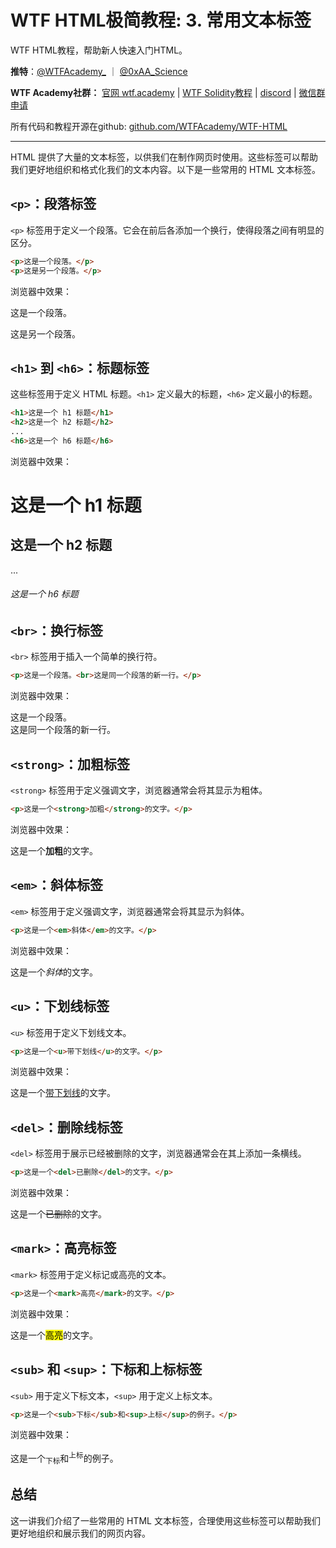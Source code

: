 # WTF HTML极简教程: 3. 常用文本标签

WTF HTML教程，帮助新人快速入门HTML。

**推特**：[@WTFAcademy_](https://twitter.com/WTFAcademy_)  ｜ [@0xAA_Science](https://twitter.com/0xAA_Science) 

**WTF Academy社群：** [官网 wtf.academy](https://wtf.academy) | [WTF Solidity教程](https://github.com/AmazingAng/WTFSolidity) | [discord](https://discord.gg/5akcruXrsk) | [微信群申请](https://docs.google.com/forms/d/e/1FAIpQLSe4KGT8Sh6sJ7hedQRuIYirOoZK_85miz3dw7vA1-YjodgJ-A/viewform?usp=sf_link)

所有代码和教程开源在github: [github.com/WTFAcademy/WTF-HTML](https://github.com/WTFAcademy/WTF-HTML)

---

HTML 提供了大量的文本标签，以供我们在制作网页时使用。这些标签可以帮助我们更好地组织和格式化我们的文本内容。以下是一些常用的 HTML 文本标签。

## `<p>`：段落标签

`<p>` 标签用于定义一个段落。它会在前后各添加一个换行，使得段落之间有明显的区分。

```html
<p>这是一个段落。</p>
<p>这是另一个段落。</p>
```

浏览器中效果：

<p>这是一个段落。</p>
<p>这是另一个段落。</p>



## `<h1>` 到 `<h6>`：标题标签

这些标签用于定义 HTML 标题。`<h1>` 定义最大的标题，`<h6>` 定义最小的标题。

```html
<h1>这是一个 h1 标题</h1>
<h2>这是一个 h2 标题</h2>
...
<h6>这是一个 h6 标题</h6>
```

浏览器中效果：
<h1>这是一个 h1 标题</h1>
<h2>这是一个 h2 标题</h2>
...
<h6>这是一个 h6 标题</h6>

## `<br>`：换行标签

`<br>` 标签用于插入一个简单的换行符。

```html
<p>这是一个段落。<br>这是同一个段落的新一行。</p>
```

浏览器中效果：

<p>这是一个段落。<br>这是同一个段落的新一行。</p>

## `<strong>`：加粗标签

`<strong>` 标签用于定义强调文字，浏览器通常会将其显示为粗体。

```html
<p>这是一个<strong>加粗</strong>的文字。</p>
```

浏览器中效果：

<p>这是一个<strong>加粗</strong>的文字。</p>

## `<em>`：斜体标签

`<em>` 标签用于定义强调文字，浏览器通常会将其显示为斜体。

```html
<p>这是一个<em>斜体</em>的文字。</p>
```

浏览器中效果：

<p>这是一个<em>斜体</em>的文字。</p>


## `<u>`：下划线标签

`<u>` 标签用于定义下划线文本。

```html
<p>这是一个<u>带下划线</u>的文字。</p>
```

浏览器中效果：
<p>这是一个<u>带下划线</u>的文字。</p>

## `<del>`：删除线标签

`<del>` 标签用于展示已经被删除的文字，浏览器通常会在其上添加一条横线。

```html
<p>这是一个<del>已删除</del>的文字。</p>
```

浏览器中效果：
<p>这是一个<del>已删除</del>的文字。</p>

## `<mark>`：高亮标签

`<mark>` 标签用于定义标记或高亮的文本。

```html
<p>这是一个<mark>高亮</mark>的文字。</p>
```
浏览器中效果：
<p>这是一个<mark>高亮</mark>的文字。</p>


## `<sub>` 和 `<sup>`：下标和上标标签

`<sub>` 用于定义下标文本，`<sup>` 用于定义上标文本。

```html
<p>这是一个<sub>下标</sub>和<sup>上标</sup>的例子。</p>
```
浏览器中效果：
<p>这是一个<sub>下标</sub>和<sup>上标</sup>的例子。</p>

## 总结

这一讲我们介绍了一些常用的 HTML 文本标签，合理使用这些标签可以帮助我们更好地组织和展示我们的网页内容。